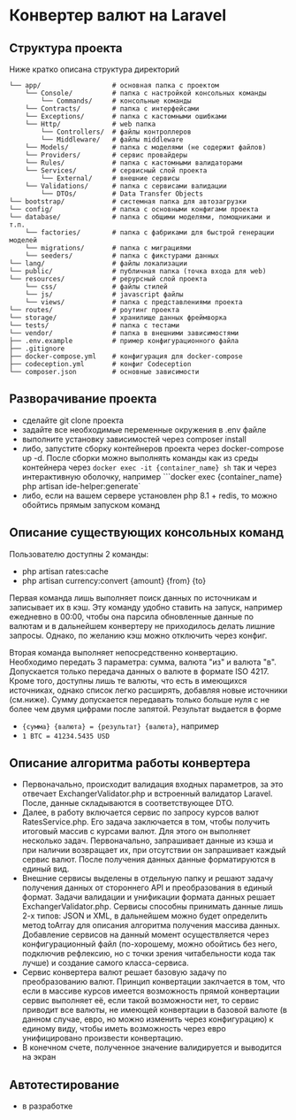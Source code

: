 # Конвертер валют на Laravel

## Структура проекта
Ниже кратко описана структура директорий
```
└── app/                  # основная папка с проектом
    └── Console/          # папка с настройкой консольных команды
        └── Commands/     # консольные команды
    └── Contracts/        # папка с интерфейсами
    └── Exceptions/       # папка с кастомными ошибками
    └── Http/             # web папка
        └── Controllers/  # файлы контроллеров
        └── Middleware/   # файлы middleware
    └── Models/           # папка с моделями (не содержит файлов)
    └── Providers/        # сервис провайдеры
    └── Rules/            # папка с кастомными валидаторами
    └── Services/         # сервисный слой проекта
        └── External/     # внешние сервисы
    └── Validations/      # папка с сервисами валидации
        └── DTOs/         # Data Transfer Objects
└── bootstrap/            # системная папка для автозагрузки
└── config/               # папка с основными конфигами проекта
└── database/             # папка с общими моделями, помощниками и т.п. 
    └── factories/        # папка с фабриками для быстрой генерации моделей
    └── migrations/       # папка с миграциями
    └── seeders/          # папка с фикстурами данных
└── lang/                 # файлы локализации
└── public/               # публичная папка (точка входа для web) 
└── resources/            # рерурсный слой проекта
    └── css/              # файлы стилей
    └── js/               # javascript файлы
    └── views/            # папка с представлениями проекта
└── routes/               # роутинг проекта
└── storage/              # хранилище данных фреймворка
└── tests/                # папка с тестами 
└── vendor/               # папка в внешними зависимостями
├── .env.example          # пример конфигурационного файла
├── .gitignore                
├── docker-compose.yml    # конфигурация для docker-compose
├── codeception.yml       # конфиг Codeception
└── composer.json         # основные зависимости
```

## Разворачивание проекта
* сделайте git clone проекта
* задайте все необходимые переменные окружения в .env файле 
* выполните установку зависимостей через composer install
* либо, запустите сборку контейнеров проекта через docker-compose up -d.
 После сборки можно выполнять команды как из среды контейнера через
   ```docker exec -it {container_name} sh```
 так и через интерактивную оболочку, например
   ```docker exec {container_name} php artisan ide-helper:generate`
* либо, если на вашем сервере установлен php 8.1 + redis, то можно обойтись прямым запуском команд

## Описание существующих консольных команд
Пользователю доступны 2 команды:
* php artisan rates:cache
* php artisan currency:convert {amount} {from} {to}

Первая команда лишь выполняет поиск данных по источникам и записывает их в кэш. Эту команду удобно ставить на запуск, например ежедневно в 00:00, чтобы она парсила обновленные данные по валютам и в дальнейшем конвертеру не приходилось делать лишние запросы. Однако, по желанию кэш можно отключить через конфиг.

Вторая команда выполняет непосредственно конвертацию. Необходимо передать 3 параметра: сумма, валюта "из" и валюта "в". Допускается только передача данных о валюте в формате ISO 4217. Кроме того, доступны лишь те валюты, что есть в имеющихся источниках, однако список легко расширять, добавляя новые источники (см.ниже). Сумму допускается передавать только больше нуля с не более чем двумя цифрами после запятой. Результат выдается в форме 
* ```{сумма} {валюта} = {результат} {валюта}```, 
например 
* ``` 1 BTC = 41234.5435 USD ```

## Описание алгоритма работы конвертера
* Первоначально, происходит валидация входных параметров, за это отвечает ExchangerValidator.php и встроенный валидатор Laravel. После, данные складываются в соответствующее DTO.
* Далее, в работу включается сервис по запросу курсов валют RatesService.php. Его задача заключается в том, чтобы получить итоговый массив с курсами валют. Для этого он выполняет несколько задач. Первоначально, запрашивает данные из кэша и при наличии возвращает их, при отсутствии он запрашивает каждый сервис валют. После получения данных данные форматируются в единый вид.
* Внешние сервисы выделены в отдельную папку и решают задачу получения данных от стороннего API и преобразования в единый формат. Задачи валидации и унификации формата данных решает ExchangerValidator.php. Сервисы способны принимать данные лишь 2-х типов: JSON и XML, в дальнейшем можно будет определить метод toArray для описания алгоритма получения массива данных. Добавление сервисов на данный момент осуществляется через конфигурационный файл (по-хорошему, можно обойтись без него, подключив рефлексию, но с точки зрения читабельности кода так лучше) и создание самого класса-сервиса.
* Сервис конвертера валют решает базовую задачу по преобразованию валют. Принцип конвертации заклчается в том, что если в массиве курсов имеется возможность прямой конвертации сервис выполняет её, если такой возможности нет, то сервис приводит все валюты, не имеющей конвертации в базовой валюте (в данном случае, евро, но можно изменить через конфигурацию) к единому виду, чтобы иметь возможность через евро унифицировано произвести конвертацию. 
* В конечном счете, полученное значение валидируется и выводится на экран

## Автотестирование
* в разработке
